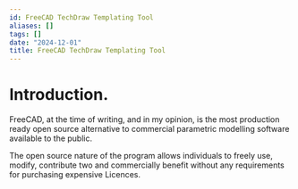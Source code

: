 ```yaml
---
id: FreeCAD TechDraw Templating Tool
aliases: []
tags: []
date: "2024-12-01"
title: FreeCAD TechDraw Templating Tool
---
```


# Introduction. 
FreeCAD, at the time of writing, and in my opinion, is the most production ready open source alternative to commercial
parametric modelling software available to the public. 

The open source nature of the program allows individuals to freely use, modify, contribute two and commercially benefit
without any requirements for purchasing expensive Licences.
